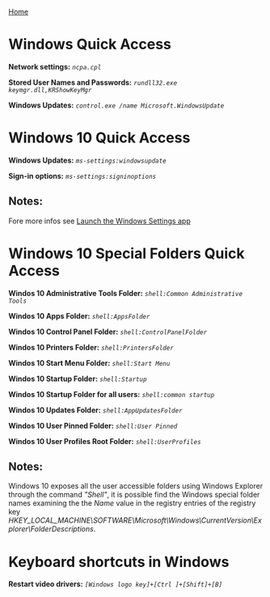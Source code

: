 [Home](/)
# Windows Quick Access

**Network settings:** *`ncpa.cpl`*

**Stored User Names and Passwords:** *`rundll32.exe keymgr.dll,KRShowKeyMgr`*

**Windows Updates:** *`control.exe /name Microsoft.WindowsUpdate`*

# Windows 10 Quick Access

**Windows Updates:** *`ms-settings:windowsupdate`*

**Sign-in options:** *`ms-settings:signinoptions`*

## Notes:
Fore more infos see [Launch the Windows Settings app](https://docs.microsoft.com/en-us/windows/uwp/launch-resume/launch-settings-app)

# Windows 10 Special Folders Quick Access

**Windos 10 Administrative Tools Folder:** *`shell:Common Administrative Tools`*

**Windos 10 Apps Folder:** *`shell:AppsFolder`*

**Windos 10 Control Panel Folder:** *`shell:ControlPanelFolder`*

**Windos 10 Printers Folder:** *`shell:PrintersFolder`*

**Windos 10 Start Menu Folder:** *`shell:Start Menu`*

**Windos 10 Startup Folder:** *`shell:Startup`*

**Windos 10 Startup Folder for all users:** *`shell:common startup`*

**Windos 10 Updates Folder:** *`shell:AppUpdatesFolder`*

**Windos 10 User Pinned Folder:** *`shell:User Pinned`*

**Windos 10 User Profiles Root Folder:** *`shell:UserProfiles`*

## Notes:
Windows 10 exposes all the user accessible folders using Windows Explorer through the command *"Shell"*, it is possible find the Windows special folder names examining the the *Name* value in the registry entries of the registry key *HKEY_LOCAL_MACHINE\SOFTWARE\Microsoft\Windows\CurrentVersion\Explorer\FolderDescriptions*.

# Keyboard shortcuts in Windows

**Restart video drivers:** *`[Windows logo key]+[Ctrl ]+[Shift]+[B]`*
